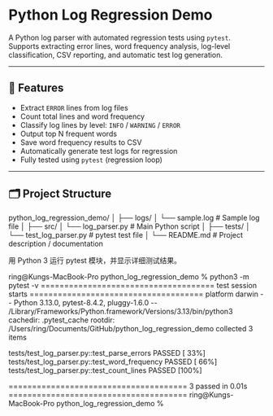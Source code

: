 # Python Log Regression Demo

A Python log parser with automated regression tests using `pytest`.  
Supports extracting error lines, word frequency analysis, log-level classification, CSV reporting, and automatic test log generation.

---

## 🚀 Features

- Extract `ERROR` lines from log files  
- Count total lines and word frequency  
- Classify log lines by level: `INFO` / `WARNING` / `ERROR`  
- Output top N frequent words  
- Save word frequency results to CSV  
- Automatically generate test logs for regression  
- Fully tested using `pytest` (regression loop)

---

## 🗂️ Project Structure

python_log_regression_demo/
│
├── logs/
│   └── sample.log          # Sample log file
│
├── src/
│   └── log_parser.py       # Main Python script
│
├── tests/
│   └── test_log_parser.py  # pytest test file
│
└── README.md               # Project description / documentation






用 Python 3 运行 pytest 模块，并显示详细测试结果。

ring@Kungs-MacBook-Pro python_log_regression_demo % python3 -m pytest -v
===================================== test session starts =====================================
platform darwin -- Python 3.13.0, pytest-8.4.2, pluggy-1.6.0 -- /Library/Frameworks/Python.framework/Versions/3.13/bin/python3
cachedir: .pytest_cache
rootdir: /Users/ring/Documents/GitHub/python_log_regression_demo
collected 3 items                                                                             

tests/test_log_parser.py::test_parse_errors PASSED                                      [ 33%]
tests/test_log_parser.py::test_word_frequency PASSED                                    [ 66%]
tests/test_log_parser.py::test_count_lines PASSED                                       [100%]

====================================== 3 passed in 0.01s ======================================
ring@Kungs-MacBook-Pro python_log_regression_demo % 
